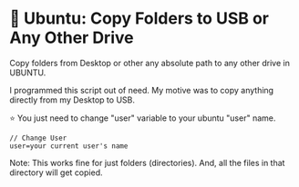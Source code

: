 # :raised_hands: Ubuntu: Copy Folders to USB or Any Other Drive
Copy folders from Desktop or other any absolute path to any other drive in UBUNTU. 

I programmed this script out of need. My motive was to copy anything directly from my Desktop to USB.

:star: You just need to change "user" variable to your ubuntu "user" name.

```
// Change User
user=your current user's name
```

Note: This works fine for just folders (directories). And, all the files in that directory will get copied.





